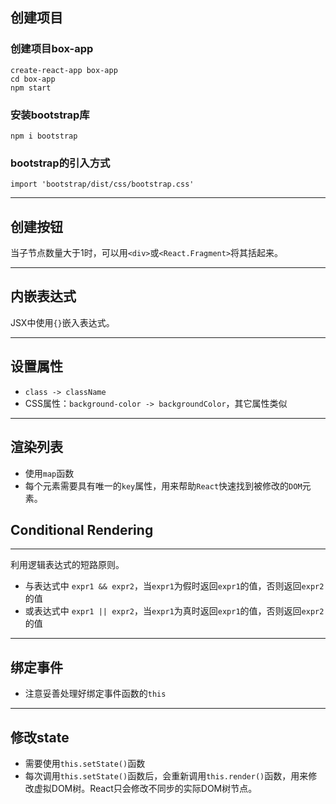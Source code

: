 ## 创建项目

### 创建项目box-app

```shell
create-react-app box-app
cd box-app
npm start
```

### 安装bootstrap库

```shell
npm i bootstrap
```

### bootstrap的引入方式


`import 'bootstrap/dist/css/bootstrap.css'`


---

## 创建按钮

当子节点数量大于1时，可以用`<div>`或`<React.Fragment>`将其括起来。

---

## 内嵌表达式

JSX中使用`{}`嵌入表达式。

---

## 设置属性

+   `class -> className`
+   CSS属性：`background-color -> backgroundColor`，其它属性类似

---

## 渲染列表

+   使用`map`函数
+   每个元素需要具有唯一的`key`属性，用来帮助`React`快速找到被修改的`DOM`元素。

## Conditional Rendering

---

利用逻辑表达式的短路原则。

+   与表达式中 `expr1 && expr2`，当`expr1`为假时返回`expr1`的值，否则返回`expr2`的值
+   或表达式中 `expr1 || expr2`，当`expr1`为真时返回`expr1`的值，否则返回`expr2`的值

---

## 绑定事件

+   注意妥善处理好绑定事件函数的`this`

---

## 修改state

+   需要使用`this.setState()`函数
+   每次调用`this.setState()`函数后，会重新调用`this.render()`函数，用来修改虚拟DOM树。React只会修改不同步的实际DOM树节点。




